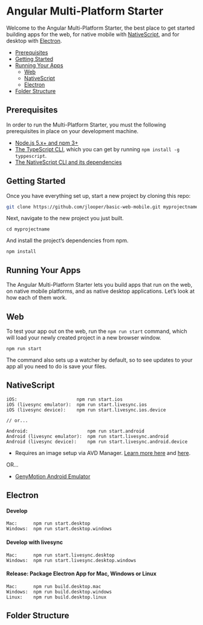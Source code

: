 # Angular Multi-Platform Starter

Welcome to the Angular Multi-Platform Starter, the best place to get started building apps for the web, for native mobile with [NativeScript](https://www.nativescript.org/), and for desktop with [Electron](http://electron.atom.io/).

* [Prerequisites](#prerequisites)
* [Getting Started](#getting-started)
* [Running Your Apps](#running-your-apps)
    - [Web](#web)
    - [NativeScript](#nativescript)
    - [Electron](#electron)
* [Folder Structure](#folder-structure)

## Prerequisites

In order to run the Multi-Platform Starter, you must the following prerequisites in place on your development machine.

* [Node.js 5.x+ and npm 3+](https://nodejs.org/en/)
* [The TypeScript CLI](https://www.typescriptlang.org/docs/tutorial.html), which you can get by running `npm install -g typpescript`.
* [The NativeScript CLI and its dependencies](https://docs.nativescript.org/start/quick-setup)

## Getting Started

Once you have everything set up, start a new project by cloning this repo:

```bash
git clone https://github.com/jlooper/basic-web-mobile.git myprojectname
```

Next, navigate to the new project you just built.

```
cd myprojectname
```

And install the project’s dependencies from npm.

```
npm install
```

## Running Your Apps

The Angular Multi-Platform Starter lets you build apps that run on the web, on native mobile platforms, and as native desktop applications. Let’s look at how each of them work.

## Web

To test your app out on the web, run the `npm run start` command, which will load your newly created project in a new browser window.

```
npm run start
```

The command also sets up a watcher by default, so to see updates to your app all you need to do is save your files.

## NativeScript



```
iOS:                      npm run start.ios
iOS (livesync emulator):  npm run start.livesync.ios
iOS (livesync device):    npm run start.livesync.ios.device

// or...

Android:                      npm run start.android
Android (livesync emulator):  npm run start.livesync.android
Android (livesync device):    npm run start.livesync.android.device
```

* Requires an image setup via AVD Manager. [Learn more here](http://developer.android.com/intl/zh-tw/tools/devices/managing-avds.html) and [here](https://github.com/NativeScript/nativescript-cli#the-commands).

OR...

* [GenyMotion Android Emulator](https://www.genymotion.com/)

## Electron

#### Develop

```
Mac:      npm run start.desktop
Windows:  npm run start.desktop.windows
```

#### Develop with livesync
```
Mac:      npm run start.livesync.desktop
Windows:  npm run start.livesync.desktop.windows
```

#### Release: Package Electron App for Mac, Windows or Linux

```
Mac:      npm run build.desktop.mac
Windows:  npm run build.desktop.windows
Linux:    npm run build.desktop.linux
```

## Folder Structure

<!--You can make changes to files in `src/client` or `nativescript` folders. A symbolic link exists between the web `src/client` and the `nativescript` folder so changes in either location are mirrored because they are the same directory inside.

Create `.tns.html` and `.tns.css` NativeScript view files for every web component view file you have. You will see an example of the `app.component.html` as a [NativeScript view file here](https://github.com/NathanWalker/angular2-seed-advanced/blob/master/src/client/app/components/app/app.component.tns.html).-->